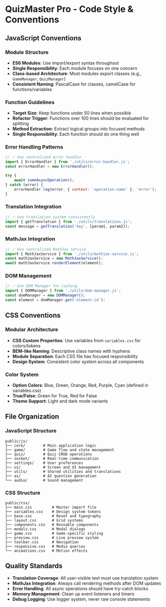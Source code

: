 # QuizMaster Pro - Code Style & Conventions

## JavaScript Conventions

### Module Structure
- **ES6 Modules**: Use import/export syntax throughout
- **Single Responsibility**: Each module focuses on one concern
- **Class-based Architecture**: Most modules export classes (e.g., `GameManager`, `QuizManager`)
- **Consistent Naming**: PascalCase for classes, camelCase for functions/variables

### Function Guidelines
- **Target Size**: Keep functions under 50 lines when possible
- **Refactor Trigger**: Functions over 100 lines should be evaluated for splitting
- **Method Extraction**: Extract logical groups into focused methods
- **Single Responsibility**: Each function should do one thing well

### Error Handling Patterns
```javascript
// ✅ Use centralized error handler
import { ErrorHandler } from './utils/error-handler.js';
const errorHandler = new ErrorHandler();

try {
    await someAsyncOperation();
} catch (error) {
    errorHandler.log(error, { context: 'operation-name' }, 'error');
}
```

### Translation Integration
```javascript
// ✅ Use translation system consistently
import { getTranslation } from './utils/translations.js';
const message = getTranslation('key', [param1, param2]);
```

### MathJax Integration
```javascript
// ✅ Use centralized MathJax service
import { MathJaxService } from './utils/mathjax-service.js';
const mathJaxService = new MathJaxService();
await mathJaxService.renderElement(element);
```

### DOM Management
```javascript
// ✅ Use DOM Manager for caching
import { DOMManager } from './utils/dom-manager.js';
const domManager = new DOMManager();
const element = domManager.get('element-id');
```

## CSS Conventions

### Modular Architecture
- **CSS Custom Properties**: Use variables from `variables.css` for colors/tokens
- **BEM-like Naming**: Descriptive class names with hyphens
- **Module Separation**: Each CSS file has focused responsibility
- **Design System**: Consistent color system across all components

### Color System
- **Option Colors**: Blue, Green, Orange, Red, Purple, Cyan (defined in variables.css)
- **True/False**: Green for True, Red for False
- **Theme Support**: Light and dark mode variants

## File Organization

### JavaScript Structure
```
public/js/
├── core/        # Main application logic
├── game/        # Game flow and state management
├── quiz/        # Quiz CRUD operations
├── socket/      # Real-time communication
├── settings/    # User preferences
├── ui/          # Screen and UI management
├── utils/       # Shared utilities and translations
├── ai/          # AI question generation
└── audio/       # Sound management
```

### CSS Structure
```
public/css/
├── main.css         # Master import file
├── variables.css    # Design system tokens
├── base.css         # Reset and typography
├── layout.css       # Grid systems
├── components.css   # Reusable components
├── modals.css       # Modal dialogs
├── game.css         # Game-specific styling
├── preview.css      # Live preview system
├── toolbar.css      # Navigation
├── responsive.css   # Media queries
└── animations.css   # Motion effects
```

## Quality Standards
- **Translation Coverage**: All user-visible text must use translation system
- **MathJax Integration**: Always call rendering methods after DOM updates
- **Error Handling**: All async operations should have try-catch blocks
- **Memory Management**: Clean up event listeners and timers
- **Debug Logging**: Use logger system, never raw console statements